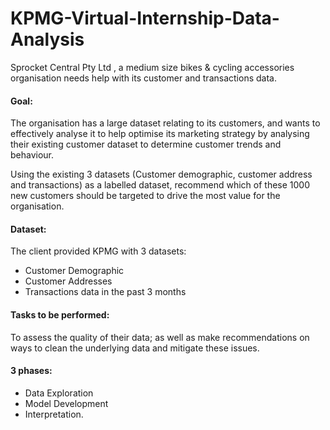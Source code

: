 # KPMG-Virtual-Internship-Data-Analysis

Sprocket Central Pty Ltd , a medium size bikes & cycling accessories organisation needs help with its customer and transactions data.

#### Goal:
The organisation has a large dataset relating to its customers, and wants to effectively analyse it to help optimise its marketing strategy by analysing their existing customer dataset to determine customer trends and behaviour.

Using the existing 3 datasets (Customer demographic, customer address and transactions) as a labelled dataset, recommend which of these 1000 new customers should be targeted to drive the most value for the organisation.

#### Dataset:
The client provided KPMG with 3 datasets:

- Customer Demographic
- Customer Addresses
- Transactions data in the past 3 months

#### Tasks to be performed:
To assess the quality of their data; as well as make recommendations on ways to clean the underlying data and mitigate these issues.

#### 3 phases:
- Data Exploration
- Model Development
- Interpretation.

